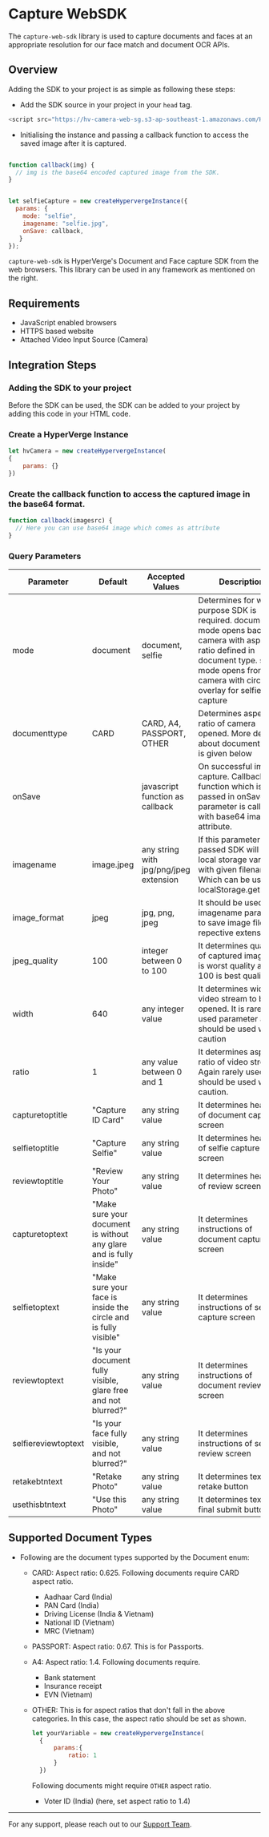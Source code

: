 
# Capture WebSDK

The `capture-web-sdk` library is used to capture documents and faces at an appropriate resolution for our face match and document OCR APIs.

## Overview

Adding the SDK to your project is as simple as following these steps:

- Add the SDK source in your project in your `head` tag.

```javascript
<script src="https://hv-camera-web-sg.s3-ap-southeast-1.amazonaws.com/HypervergeSDK.js"></script>
```

- Initialising the instance and passing a callback function to access the saved image after it is captured.

```javascript

function callback(img) {
  // img is the base64 encoded captured image from the SDK.
}


let selfieCapture = new createHypervergeInstance({
  params: {
    mode: "selfie",
    imagename: "selfie.jpg",
    onSave: callback,
   }
});

```

`capture-web-sdk` is HyperVerge's Document and Face capture SDK from the web browsers. This library can be used in any framework as mentioned on the right.

## Requirements
* JavaScript enabled browsers
* HTTPS based website
* Attached Video Input Source (Camera)

## Integration Steps

### Adding the SDK to your project

Before the SDK can be used, the SDK can be added to your project by adding this code in your HTML code.


### Create a HyperVerge Instance

```javascript
let hvCamera = new createHypervergeInstance(
{
    params: {}
})
```

### Create the callback function to access the captured image in the base64 format.

```javascript
function callback(imagesrc) { 
  // Here you can use base64 image which comes as attribute
}
```

### Query Parameters

| Parameter       | Default           | Accepted  Values                                 | Description                                                  |
| --------------- | ----------------- | ------------------------------------------------ | ------------------------------------------------------------ |
| mode            | document          | document, selfie                                  | Determines for what purpose SDK is required. document mode opens back camera with aspect ratio defined in document type. selfie mode opens front camera with circle overlay for selfie capture |
| documenttype    | CARD              | CARD, A4, PASSPORT, OTHER                           | Determines aspect ratio of camera opened. More details about document type is given below |
| onSave          |                   | javascript function as callback                  | On successful image capture. Callback function which is passed in onSave parameter is called with base64 image as attribute. |
| imagename       | image.jpeg        | any string with jpg/png/jpeg extension           | If this parameter is passed SDK will create local storage variable with given filename. Which can be used by localStorage.getItem(<imagename provided>); |
| image_format    | jpeg              | jpg, png, jpeg                                     | It should be used with imagename parameter to save image file in repective extension |
| jpeg_quality    | 100               | integer between 0 to 100                         | It determines quality of captured image. 0 is worst quality and 100 is best quality |
| width           | 640               | any integer value                                | It determines width of video stream to be opened. It is rarely used parameter and should be used with caution |
| ratio           | 1                 | any value between 0 and 1                        | It determines aspect ratio of video stream. Again rarely used and should be used with caution. |
| capturetoptitle | "Capture ID Card" | any string value                                 | It determines heading of document capture screen             |
| selfietoptitle  | "Capture Selfie"  | any string value                                 | It determines heading of selfie capture screen               |
| reviewtoptitle | "Review Your Photo" | any string value                                 | It determines heading of review screen             |
| capturetoptext  |  "Make sure your document is without any glare and is fully inside"  | any string value                                 | It determines instructions of document capture screen               |
|selfietoptext  |  "Make sure your face is inside the circle and is fully visible"  | any string value                                 | It determines instructions of selfie capture screen               |
|reviewtoptext  |  "Is your document fully visible, glare free and not blurred?"  | any string value                                 | It determines instructions of document review  screen               |
|selfiereviewtoptext  |  "Is your face fully visible, and not blurred?"  | any string value                                 | It determines instructions of selfie review  screen               |
|retakebtntext  | "Retake Photo"  | any string value                                 | It determines text of retake button               |
|usethisbtntext  | "Use this Photo"  | any string value                                 | It determines text of final submit button               |

## Supported Document Types

- Following are the document types supported by the Document enum:

    - CARD: Aspect ratio: 0.625. Following documents require CARD aspect ratio.

      - Aadhaar Card (India)
      - PAN Card (India)
      - Driving License (India & Vietnam)
      - National ID (Vietnam)
      - MRC (Vietnam)

    - PASSPORT: Aspect ratio: 0.67. This is for Passports.

    - A4: Aspect ratio: 1.4. Following documents require.

      - Bank statement
      - Insurance receipt
      - EVN (Vietnam)

    - OTHER: This is for aspect ratios that don't fall in the above categories. In this case, the aspect ratio should be set as shown.

      ```javascript
      let yourVariable = new createHypervergeInstance(
        {
            params:{
                ratio: 1
            }
        })
      ```

      Following documents might require `OTHER` aspect ratio.

      - Voter ID (India) (here, set aspect ratio to 1.4)

  
---
For any support, please reach out to our [Support Team](mailto:support@hyperverge.co).


